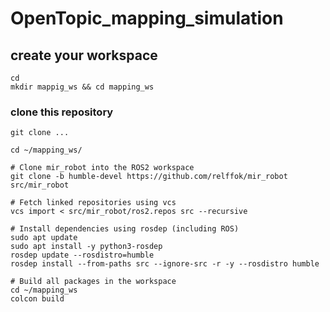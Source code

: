 # OpenTopic_mapping_simulation

## create your workspace
```
cd
mkdir mappig_ws && cd mapping_ws
```

### clone this repository
```
git clone ...
```
```
cd ~/mapping_ws/

# Clone mir_robot into the ROS2 workspace
git clone -b humble-devel https://github.com/relffok/mir_robot src/mir_robot

# Fetch linked repositories using vcs
vcs import < src/mir_robot/ros2.repos src --recursive

# Install dependencies using rosdep (including ROS)
sudo apt update
sudo apt install -y python3-rosdep
rosdep update --rosdistro=humble
rosdep install --from-paths src --ignore-src -r -y --rosdistro humble

# Build all packages in the workspace
cd ~/mapping_ws
colcon build
```
